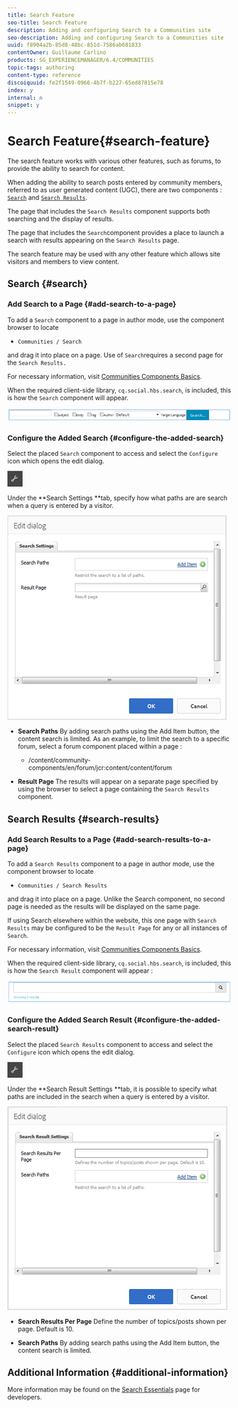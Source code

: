 ```yaml
---
title: Search Feature
seo-title: Search Feature
description: Adding and configuring Search to a Communities site
seo-description: Adding and configuring Search to a Communities site
uuid: f8904a2b-85d8-48bc-851d-7586ab681833
contentOwner: Guillaume Carlino
products: SG_EXPERIENCEMANAGER/6.4/COMMUNITIES
topic-tags: authoring
content-type: reference
discoiquuid: fe2f1549-0966-4b7f-b227-65ed87815e78
index: y
internal: n
snippet: y
---
```


# Search Feature{#search-feature}

The search feature works with various other features, such as forums, to provide the ability to search for content.

When adding the ability to search posts entered by community members, referred to as user generated content (UGC), there are two components : [ `Search`](#search) and [ `Search Results`](#search-results).

The page that includes the `Search Results` component supports both searching and the display of results.

The page that includes the `Search`component provides a place to launch a search with results appearing on the `Search Results` page.

The search feature may be used with any other feature which allows site visitors and members to view content.

## Search {#search}

### Add Search to a Page {#add-search-to-a-page}

To add a `Search` component to a page in author mode, use the component browser to locate

* `Communities / Search`

and drag it into place on a page. Use of `Search`requires a second page for the `Search Results.`

For necessary information, visit [Communities Components Basics](../../communities/using/basics.md).

When the required client-side library, `cq.social.hbs.search`, is included, this is how the `Search` component will appear.

![](assets/chlimage_1-386.png)

### Configure the Added Search {#configure-the-added-search}

Select the placed `Search` component to access and select the `Configure` icon which opens the edit dialog.

![](assets/chlimage_1-387.png)

Under the **Search Settings **tab, specify how what paths are are search when a query is entered by a visitor.

![](assets/chlimage_1-388.png)

* **Search Paths** 
  By adding search paths using the Add Item button, the content search is limited. As an example, to limit the search to a specific forum, select a forum component placed within a page :

    * /content/community-components/en/forum/jcr:content/content/forum

* **Result Page** 
  The results will appear on a separate page specified by using the browser to select a page containing the `Search Results` component.

## Search Results {#search-results}

### Add Search Results to a Page {#add-search-results-to-a-page}

To add a `Search Results` component to a page in author mode, use the component browser to locate

* `Communities / Search Results`

and drag it into place on a page. Unlike the Search component, no second page is needed as the results will be displayed on the same page.

If using Search elsewhere within the website, this one page with `Search Results` may be configured to be the `Result Page` for any or all instances of `Search`.

For necessary information, visit [Communities Components Basics](../../communities/using/basics.md).

When the required client-side library, `cq.social.hbs.search`, is included, this is how the `Search Result` component will appear :

![](assets/chlimage_1-389.png)

### Configure the Added Search Result {#configure-the-added-search-result}

Select the placed `Search Results` component to access and select the `Configure` icon which opens the edit dialog.

![](assets/chlimage_1-390.png)

Under the **Search Result Settings **tab, it is possible to specify what paths are included in the search when a query is entered by a visitor.

![](assets/chlimage_1-391.png)

* **Search Results Per Page** 
  Define the number of topics/posts shown per page. Default is 10.

* **Search Paths** 
  By adding search paths using the Add Item button, the content search is limited.

## Additional Information {#additional-information}

More information may be found on the [Search Essentials](../../communities/using/search-implementation.md) page for developers.
